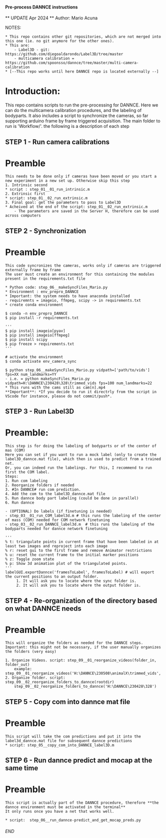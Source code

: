 #### Pre-process DANNCE instructions
** UPDATE Apr 2024 ** 
Author: Mario Acuna

NOTES:

	* This repo contains other git repositories, which are not merged into this one (ie. no git anymore for the other ones).
	* This are:
		- Label3D - git: https://github.com/diegoaldarondo/Label3D/tree/master
		- multicamera calibration = https://github.com/spoonsso/dannce/tree/master/multi-camera-calibration	
	* [--This repo works until here DANNCE repo is located externally --]
	

# Introduction:
This repo contains scripts to run the pre-processing for DANNCE. 
Here we can do the multicamera calibration procedures, and the labeling of bodyparts.
It also includes a script to synchronize the cameras, so far supporting arduino frame by frame triggered acquisition.
The main folder to run is 'Workflow/'. the following is a description of each step


## STEP 1 - Run camera calibrations
# Preamble
	This needs to be done only if cameras have been moved or you start a new experiment in a new set up. Otherwise skip this step
	1. Intrinsic second
	* script : step_01__01_run_intrinsic.m
	2. Extrinsic first
	* script: step_01__02_run_extrinsic.m
	3. Final goal: get the parameters to pass to Label3D
	* Acheived at the end of the script: step_01__02_run_extrinsic.m
		- The parameters are saved in the Server H, therefore can be used across computers


## STEP 2 - Synchronization
# Preamble
	This code syncronizes the cameras, works only if cameras are triggered externally frame by frame
	The user must create an environment for this containing the modules present in the requirements.txt file

	* Python code: step_06__makeSyncFiles_Mario.py
	* Environment : env_prepro_DANNCE
	* Important: the system needs to have anaconda installed
	- requiremnts = imageio, ffmpeg, scipy -> in requirements.txt
	* create conda environment
	
	$ conda -n env_prepro_DANNCE
	$ pip install -r requirements.txt
	
	'''
	$ pip install imageio[pyav]
	$ pip install imageio[ffmpeg]
	$ pip install scipy
	$ pip freeze > requirements.txt
	'''
	
	# activate the environment
	$ conda activate env_camera_sync

	$ python step_06__makeSyncFiles_Mario.py vidpath=['path/to/vids'] fps=XX num_landmarks=YY
	- i.e. = python makeSyncFiles_Mario.py vidpath=H:\DANNCE\230428\328\trimmed_vids fps=100 num_landmarks=22
	* This runs with the cams still as cam[n].mp4
	**Important**: *If you decide to run it directrly from the script in VScode for instance, please do not commit/push*.


## STEP 3 - Run Label3D
# Preamble:
	This step is for doing the labeling of bodyparts or of the center of mas (COM)
	Here you can set if you want to run a mock label (only to create the label3D_dannce.mat file), which then is used to predict from a trained net.
	Or, you can indeed run the labelings. For this, I recommend to run first the COM label.
	Steps:
	1. Run com labeling
	2. Reorganize folders if needed
	3. #In DANNCE# run com prediction.
	4. Add the com to the label3D_dannce.mat file
	5. Run dannce body part labeling (could be done in parallel)
	6. Run dannce

	- (OPTIONAL) Do labels (if finetuning is needed)
	- step_03__01_run_COM_label3d.m # this runs the labeling of the center of mass (COM) needed for COM network finetuning
	- step_03__02_run_DANNCE_label3d.m  # this runs the labeling of the bodyparts needed for dannce network finetuning
	
	'''
	% t: triangulate points in current frame that have been labeled in at least two images and reproject into each image
	% r: reset gui to the first frame and remove Animator restrictions
	% u: reset the current frame to the initial marker positions
	% z: Toggle zoom state
	% p: Show 3d animation plot of the triangulated points.
	'''
	labelGUI.exportDannce('framesToLabel', framesToLabel) # will export the current positions to an output folder.
		 1. It will ask you to locate where the sync folder is.	
		 2. It will ask you to locate where the output folder is. 


## STEP 4 - Re-organization of the directory based on what DANNCE needs
# Preamble
	This will organize the folders as needed for the DANNCE steps.
	Important: this might not be necessary, if the user manually organizes the folders (very easy)

	1. Organize Videos. script: step_09__01_reorganize_videos(folder_in, folder_out) 
		example: step_09__01_reorganize_videos('H:\DANNCE\230508\animalX\trimmed_vids','H:\DANNCE\230508\animalX\DANNCE_ready\videos')
	2. Organize folder. script: step_09__02_reorganize_folders_to_dannce(rootdir)
		step_09__02_reorganize_folders_to_dannce('H:\DANNCE\230428\328')



## STEP 5 - Copy com into dannce mat file
# Preamble
	This script will take the com predictions and put it into the label3d_dannce.mat file for subsequent dannce predictions
	* script: step_05__copy_com_into_DANNCE_label3D.m



## STEP 6 - Run dannce predict and mocap at the same time
# Preamble
	This script is actually part of the DANNCE procedure, therefore **the dannce environment must be activated in the terminal**
	It only runs once you have a net that works well.

	* script:  step_06__run_dannce-predict_and_get_mocap_preds.py


###### END ########